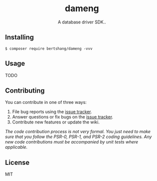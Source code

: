 <h1 align="center"> dameng </h1>

<p align="center"> A database driver SDK..</p>


## Installing

```shell
$ composer require bertshang/dameng -vvv
```

## Usage

TODO

## Contributing

You can contribute in one of three ways:

1. File bug reports using the [issue tracker](https://github.com/bertshang/dameng/issues).
2. Answer questions or fix bugs on the [issue tracker](https://github.com/bertshang/dameng/issues).
3. Contribute new features or update the wiki.

_The code contribution process is not very formal. You just need to make sure that you follow the PSR-0, PSR-1, and PSR-2 coding guidelines. Any new code contributions must be accompanied by unit tests where applicable._

## License

MIT